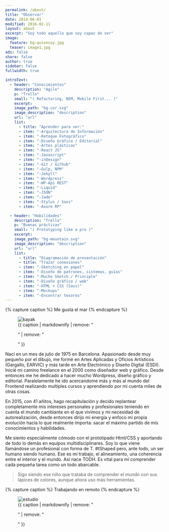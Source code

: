 ```yaml
---
permalink: /about/
title: "Observar"
date: 2014-06-01
modified: 2016-02-11
layout: about
excerpt: "Soy todo aquello que soy capaz de ver"
image:
  feature: bg-quiensoy.jpg
  teaser: image1.jpg
ads: false
share: false
author: true
sidebar: false
fullwidth: true

introText:
  - header: "Conocimientos"
    description: "Agile"
    p: "Trello"
    small: "( Refactoring, BEM, Mobile First... )"
    excerpt:
    image_path: "bg-cor.svg"
    image_description: "description"
    url: "url"
    list:
      - title: "Aprender para ver:"
      - item: "-Arquitectura de Información"
      - item: "-Retoque Fotográfico"
      - item: "-Diseño Gráfico / Editorial"
      - item: "-Artes plásticas"
      - item: "-React JS"
      - item: "-Javascript"
      - item: "-inDesign"
      - item: "-Git / Github"
      - item: "-Gulp, NPM"
      - item: "-Jekyll"
      - item: "-Wordpress"
      - item: "-WP-Api REST"
      - item: "-Liquid"
      - item: "-JSON"
      - item: "-Jade"
      - item: "-Stylus / Sass"
      - item: "-Axure RP"

  - header: "Habilidades"
    description: "Trello"
    p: "Buenas prácticas"
    small: "( Prototyping like a pro )"
    excerpt:
    image_path: "bg-mountain.svg"
    image_description: "description"
    url: "url"
    list:
      - title: "Diagramación de presentación"
      - title: "Trazar conexiones"
      - item: "-Sketching en papel"
      - item: "-Diseño de patrones, sistemas, guías"
      - item: "-Mucho Sketch / Principle"
      - item: "-Diseño gráfico / web"
      - item: "-HTML + CSS (Sass)"
      - item: "-Mockups"
      - item: "-Encontrar tesoros"
---
```


{% capture caption %}
Me gusta el mar
{% endcapture %}

<figure>
<img src="{{ site.url }}/assets/images/bio-kayak.jpg" alt="kayak">
<figcaption>
{{ caption | markdownify | remove: "<p>" | remove: "</p>" }}
</figcaption>
</figure>

Nací en un mes de julio de 1975 en Barcelona. Apasionado desde muy pequeño por el dibujo, me formé en Artes Aplicadas y Oficios Artísticos (Gargallo, EARVIC) y más tarde en Arte Electrónico y Diseño Digital (ESDI). Inicié mi camino freelance en el 2000 como diseñador web y gráfico. Desde entonces me he dedicado a hacer mucho Wordpress, diseño gráfico y editorial. Paralelamente he ido acercandome más y más al mundo del Frontend realizando multiples cursos y aprendiendo por mi cuenta miles de otras cosas.

En 2015, con 41 añitos, hago recapitulación y decido replantear completamente mis intereses personales y profesionales teniendo en cuenta el mundo cambiante en el que vivimos y mi necesidad de autorealización, desde entonces dirijo mi energía y enfoco mi propia evolución hacia lo que realmente importa: sacar el máximo partido de mis conocimientos y habilidades.

Me siento especialmente cómodo con el prototipado Html/CSS y aportando de todo lo demás en equipos multidisciplinares. Soy lo que viene llamándose un profesional con forma de T. #tShaped pero, ante todo, un ser humano siendo humano. Ese es mi trabajo, el alineamiento, una coherencia entre el interior y el mundo. Así nace TODH.
Es vital para mí comprender cada pequeña tarea como un todo abarcable.

> Sigo siendo ese niño que trataba de comprender el mundo con sus lápices de colores, aunque ahora uso más herramientas.

{% capture caption %}
Trabajando en remoto
{% endcapture %}

<figure>
  <img src="{{ site.url }}/assets/images/estudio.jpg" alt="estudio">
  <figcaption>
    {{ caption | markdownify | remove: "<p>" | remove: "</p>" }}
  </figcaption>
</figure>

<!-- Send a donation via [PayPal](https://www.paypal.com/cgi-bin/webscr?cmd=_s-xclick&hosted_button_id=M6U4FS8Y794X4). -->
